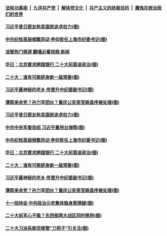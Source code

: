 ####  [法轮功真相](../../../../basic/blob/master/README.md?t=10041401) &nbsp;|&nbsp; [九评共产党](../../../../9ping.md/blob/master/README.md?t=10041401) &nbsp;|&nbsp; [解体党文化](../../../../jtdwh.md/blob/master/README.md?t=10041401)  &nbsp;|&nbsp; [共产主义的终极目的](../../../../gczydzjmd.md/blob/master/README.md?t=10041401) &nbsp;|&nbsp; [魔鬼在统治我们的世界](../../../../mgztzwmdsj.md/blob/master/README.md?t=10041401) 

#### [习近平昔日密友称其亟欲追求权力(图)](../pages/p2/1018243.md?t=10041401) 

#### [中共纪检高层频繁异动 李仰哲任上海市纪委书记(图)](../pages/p2/1018184.md?t=10041401) 

#### [油管热门频道 翻墙必看视频 新闻](http://209.250.226.216:81/youtube.html?10041401)

#### [华日：北京要求跨国银行 二十大前莫谈政治(图)](../pages/p2/1018161.md?t=10041401) 

#### [二十大：谁有可能跻身新一届常委(图)](../pages/p2/1018159.md?t=10041401) 

#### [习近平最神秘的老乡 传晋升中纪委副书记(图)](../pages/p2/1018123.md?t=10041401) 

#### [薄熙来余党？孙力军团伙？重庆公安高官姚昌序被处理(图)](../pages/p2/1018118.md?t=10041401) 

#### [习近平昔日密友称其亟欲追求权力(图)](../pages/p2/1018243.md?t=10041401) 



#### [中共中央军委改组 习近平重用台海帮(图)](../pages/p2/1018163.md?t=10041401) 

#### [中共纪检高层频繁异动 李仰哲任上海市纪委书记(图)](../pages/p2/1018184.md?t=10041401) 



#### [华日：北京要求跨国银行 二十大前莫谈政治(图)](../pages/p2/1018161.md?t=10041401) 

#### [二十大：谁有可能跻身新一届常委(图)](../pages/p2/1018159.md?t=10041401) 

#### [习近平最神秘的老乡 传晋升中纪委副书记(图)](../pages/p2/1018123.md?t=10041401) 

#### [薄熙来余党？孙力军团伙？重庆公安高官姚昌序被处理(图)](../pages/p2/1018118.md?t=10041401) 

#### [十一招待会 中共政治元老集体隐身惹猜疑(图)](../pages/p2/1018039.md?t=10041401) 


#### [二十大前军心不稳？东西部两大战区同时换将(图)](../pages/p2/1018104.md?t=10041401) 




#### [二十大习派系能否接管“刀把子”引关注(图)](../pages/p2/1018041.md?t=10041401) 



<img src='http://gfw-breaker.win/goodnews/indexes/p2.md' width='0px' height='0px'/>
